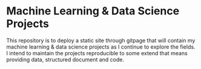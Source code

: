 # Machine Learning & Data Science Projects
This repository is to deploy a static site through gitpage that will contain my machine learning & data science projects as I continue to explore the fields. I intend to maintain the projects reproducible to some extend that means providing data, structured document and code.
